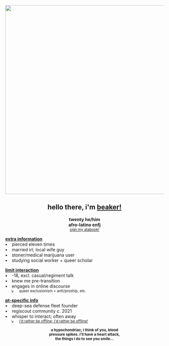 <div align="center">
  <img src="https://files.catbox.moe/s04a42.png"" width="600">
  
## hello there, i'm <ins>beaker!</ins>
**twenty he/him\
afro-latino enfj**\
<sup>[sign my atabook!](https://beakerbong.atabook.org)</sup>
</div>

**<ins>extra information</ins>**\
**•**  pierced eleven times\
**•**  married irl; local wife guy\
**•**  stoner/medical marijuana user\
**•**  studying social worker + queer scholar

**<ins>limit interaction</ins>**\
**•**  -18, excl. casual/regiment talk\
**•**  knew me pre-transition\
**•**  engages in online discourse\
<sup>   ↘   queer exclusionism + anti/proship, etc. </sup>

**<ins>pt-specific info</ins>**\
**•**  deep-sea defense fleet founder\
**•**  regiscout community c. 2021\
**•**  whisper to interact; often away\
<sup>   ↘   [i'd rather be offline; i'd rather be offline!](https://youtu.be/PbBbtNtVXG4&t=42)</sup>

<div align="center">
  
<sup>**a hypochondriac; i think of you, blood\
pressure spikes. i'll have a heart attack,\
the things i do to see you smile...**</sup>

</div>
